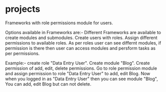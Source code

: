 # projects
Frameworks with role permissions module for users.

Options available in Frameworks are:-
Different Frameworks are available to create modules and submodules. 
Create users with roles.
Assign different permissions to available roles.
As per roles user can see differnt modules, if permission is there then user can access modules and persform tasks as per permissions.

Example:-
create role "Data Entry User".
Create module "Blog".
Create permission of add, edit, delete permissions.
Go to role permission module and assign permission to role "Data Entry User" to add, edit Blog.
Now when you logged in as "Data Entry User" then you can see module "Blog", You can add, edit Blog but can not delete.
